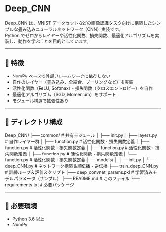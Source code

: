 # Deep_CNN

Deep_CNN は、MNIST データセットなどの画像認識タスク向けに構築したシンプルな畳み込みニューラルネットワーク（CNN）実装です。  
Python でゼロからレイヤーや活性化関数、損失関数、最適化アルゴリズムを実装し、動作を学ぶことを目的としています。

---

## 🚀 特徴

- NumPy ベースで外部フレームワークに依存しない  
- 自作のレイヤー（畳み込み、全結合、プーリングなど）を実装  
- 活性化関数（ReLU, Softmax）・損失関数（クロスエントロピー）を自作  
- 最適化アルゴリズム（SGD, Momentum）をサポート  
- モジュール構造で拡張性あり

---

## 📝 ディレクトリ構成
Deep_CNN/
├── common/ # 共有モジュール
│ ├── init.py
│ ├── layers.py # 自作レイヤー群
│ ├── function.py # 活性化関数・損失関数定義
│ ├── function.py # 活性化関数・損失関数定義
│ ├── function.py # 活性化関数・損失関数定義
│ ├── function.py # 活性化関数・損失関数定義
│ └── function.py # 活性化関数・損失関数定義
├── models/
│ ├── init.py
│ └── deep_CNN.py # ネットワーク構築＆順伝播・逆伝播
├── train_deep_CNN.py # 訓練ループ＆評価スクリプト
├── deep_convnet_params.pkl # 学習済みモデルパラメータ（サンプル）
├── README.md # このファイル
└── requirements.txt # 必要パッケージ

---

## 🔧 必要環境

- Python 3.6 以上  
- NumPy  
